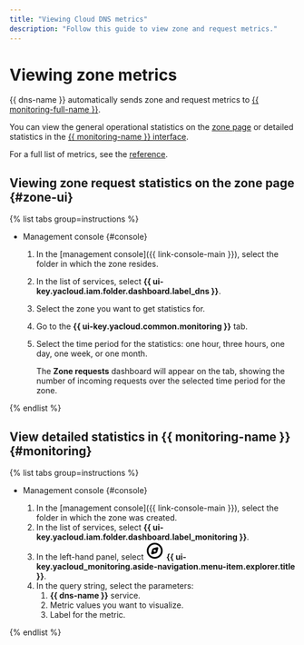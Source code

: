 ```yaml
---
title: "Viewing Cloud DNS metrics"
description: "Follow this guide to view zone and request metrics."
---
```


# Viewing zone metrics

{{ dns-name }} automatically sends zone and request metrics to [{{ monitoring-full-name }}](../../monitoring).

You can view the general operational statistics on the [zone page](#storage-ui) or detailed statistics in the [{{ monitoring-name }} interface](#monitoring).

For a full list of metrics, see the [reference](../metrics.md).

## Viewing zone request statistics on the zone page {#zone-ui}

{% list tabs group=instructions %}

- Management console {#console}

   1. In the [management console]({{ link-console-main }}), select the folder in which the zone resides.
   1. In the list of services, select **{{ ui-key.yacloud.iam.folder.dashboard.label_dns }}**.
   1. Select the zone you want to get statistics for.
   1. Go to the **{{ ui-key.yacloud.common.monitoring }}** tab.
   1. Select the time period for the statistics: one hour, three hours, one day, one week, or one month.

      The **Zone requests** dashboard will appear on the tab, showing the number of incoming requests over the selected time period for the zone.

{% endlist %}

## View detailed statistics in {{ monitoring-name }} {#monitoring}

{% list tabs group=instructions %}

- Management console {#console}

   1. In the [management console]({{ link-console-main }}), select the folder in which the zone was created.
   1. In the list of services, select **{{ ui-key.yacloud.iam.folder.dashboard.label_monitoring }}**.
   1. In the left-hand panel, select ![image](../../_assets/monitoring/concepts/visualization/legend-goto-chart.svg) **{{ ui-key.yacloud_monitoring.aside-navigation.menu-item.explorer.title }}**.
   1. In the query string, select the parameters:
      1. **{{ dns-name }}** service.
      1. Metric values you want to visualize.
      1. Label for the metric.

{% endlist %}